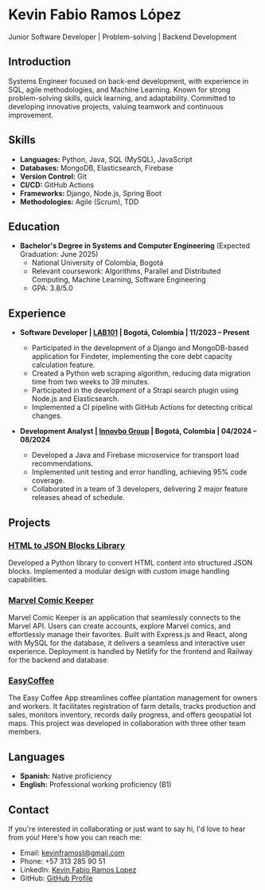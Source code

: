 # **Kevin Fabio Ramos López**

Junior Software Developer | Problem-solving | Backend Development

## **Introduction**

Systems Engineer focused on back-end development, with experience in SQL, agile methodologies, and Machine Learning. Known for strong problem-solving skills, quick learning, and adaptability. Committed to developing innovative projects, valuing teamwork and continuous improvement.

## **Skills**

- **Languages:** Python, Java, SQL (MySQL), JavaScript
- **Databases:** MongoDB, Elasticsearch, Firebase
- **Version Control:** Git
- **CI/CD:** GitHub Actions
- **Frameworks:** Django, Node.js, Spring Boot
- **Methodologies:** Agile (Scrum), TDD

## **Education**

- **Bachelor's Degree in Systems and Computer Engineering** (Expected Graduation: June 2025)
  - National University of Colombia, Bogotá
  - Relevant coursework: Algorithms, Parallel and Distributed Computing, Machine Learning, Software Engineering
  - GPA: 3.8/5.0

## **Experience**

* **Software Developer | [LAB101](https://www.linkedin.com/company/lab101-unal/) | Bogotá, Colombia | 11/2023 – Present**
  * Participated in the development of a Django and MongoDB-based application for Findeter, implementing the core debt capacity calculation feature.
  * Created a Python web scraping algorithm, reducing data migration time from two weeks to 39 minutes.
  * Participated in the development of a Strapi search plugin using Node.js and Elasticsearch.
  * Implemented a CI pipeline with GitHub Actions for detecting critical changes.

* **Development Analyst | [Innovbo Group](https://www.linkedin.com/company/innovbo-group/) | Bogotá, Colombia | 04/2024 – 08/2024**
  * Developed a Java and Firebase microservice for transport load recommendations.
  * Implemented unit testing and error handling, achieving 95% code coverage.
  * Collaborated in a team of 3 developers, delivering 2 major feature releases ahead of schedule.

## **Projects**

### [HTML to JSON Blocks Library](https://github.com/NivekTakedown/html-to-json-blocks)
Developed a Python library to convert HTML content into structured JSON blocks. Implemented a modular design with custom image handling capabilities.

### [Marvel Comic Keeper](https://example.com/marvel-comic-keeper)
Marvel Comic Keeper is an application that seamlessly connects to the Marvel API. Users can create accounts, explore Marvel comics, and effortlessly manage their favorites. Built with Express.js and React, along with MySQL for the database, it delivers a seamless and interactive user experience. Deployment is handled by Netlify for the frontend and Railway for the backend and database.

### [EasyCoffee](https://example.com/easy-coffee)
The Easy Coffee App streamlines coffee plantation management for owners and workers. It facilitates registration of farm details, tracks production and sales, monitors inventory, records daily progress, and offers geospatial lot maps. This project was developed in collaboration with three other team members.

## **Languages**

- **Spanish:** Native proficiency
- **English:** Professional working proficiency (B1)

## **Contact**

If you're interested in collaborating or just want to say hi, I'd love to hear from you! Here's how you can reach me:

- Email: [kevinframosl@gmail.com](mailto:kevinframosl@gmail.com)
- Phone: +57 313 285 90 51
- LinkedIn: [Kevin Fabio Ramos Lopez](https://www.linkedin.com/in/kevin-fabio-ramos-lopez-300401250)
- GitHub: [GitHub Profile](https://github.com/NivekTakedown)

